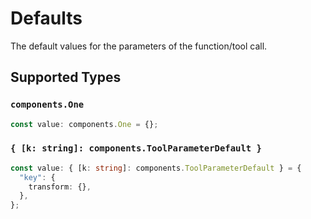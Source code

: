 # Defaults

The default values for the parameters of the function/tool call.


## Supported Types

### `components.One`

```typescript
const value: components.One = {};
```

### `{ [k: string]: components.ToolParameterDefault }`

```typescript
const value: { [k: string]: components.ToolParameterDefault } = {
  "key": {
    transform: {},
  },
};
```


